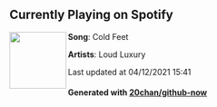 ## Currently Playing on Spotify

[<img align="left" width="100" src="https://i.scdn.co/image/ab67616d00001e0294805d9c6cd1f558d0b0a8ef">](https://open.spotify.com/album/6bz7aXy1ov5S4Hz46mnjBk)

**Song**: Cold Feet

**Artists**: Loud Luxury

Last updated at 04/12/2021 15:41

#### Generated with [20chan/github-now](https://github.com/20chan/github-now)